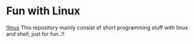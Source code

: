 # Fun with Linux

[!linux](https://i.stack.imgur.com/m1rI9.png)
This repository mainly consist of short programming stuff with linux and shell; just for fun..!!


